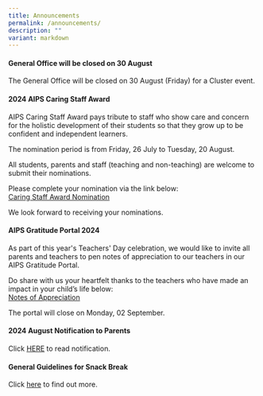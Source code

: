 ```yaml
---
title: Announcements
permalink: /announcements/
description: ""
variant: markdown
---
```


#### General Office will be closed on 30 August

The General Office will be closed on 30 August (Friday) for a Cluster event.  


#### 2024 AIPS Caring Staff Award

AIPS Caring Staff Award pays tribute to staff who show care and concern for the holistic development of their students so that they grow up to be confident and independent learners. 

The nomination period is from Friday, 26 July to Tuesday, 20 August. 

All students, parents and staff (teaching and non-teaching) are welcome to submit their nominations. 

Please complete your nomination via the link below:<br>
[Caring Staff Award Nomination](https://forms.gle/yAv5C4VyUe6i4HvA9)

We look forward to receiving your nominations.


#### AIPS Gratitude Portal 2024

As part of this year's Teachers' Day celebration, we would like to invite all parents and teachers to pen notes of appreciation to our teachers in our AIPS Gratitude Portal. 

Do share with us your heartfelt thanks to the teachers who have made an impact in your child’s life below: <br>
[Notes of Appreciation](https://padlet.com/aipsitdept/aips-gratitude-portal-2024-en6bgdtx36m6xah9)

The portal will close on Monday, 02 September.


#### 2024 August Notification to Parents

Click [HERE](/partners/resources-for-parents-students/SchoolNotificationstoparents/) to read notification.



#### General Guidelines for Snack Break

Click&nbsp;[here](/partners/students-and-parents-resources/generalguidelinesforsnackbreak/)&nbsp;to find out more.